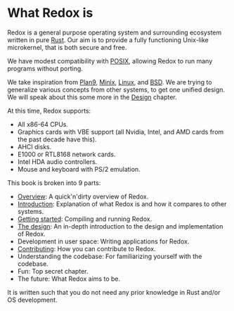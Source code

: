 What Redox is
=============

Redox is a general purpose operating system and surrounding ecosystem written in pure [Rust]. Our aim is to provide a fully functioning Unix-like microkernel, that is both secure and free.

We have modest compatibility with [POSIX], allowing Redox to run many programs without porting.

We take inspiration from [Plan9], [Minix], [Linux], and [BSD]. We are trying to generalize various concepts from other systems, to get one unified design. We will speak about this some more in the [Design] chapter.

At this time, Redox supports:

* All x86-64 CPUs.
* Graphics cards with VBE support (all Nvidia, Intel, and AMD cards from the past decade have this).
* AHCI disks.
* E1000 or RTL8168 network cards.
* Intel HDA audio controllers.
* Mouse and keyboard with PS/2 emulation.

This book is broken into 9 parts:

- [Overview]: A quick'n'dirty overview of Redox.
- [Introduction]: Explanation of what Redox is and how it compares to other systems.
- [Getting started]: Compiling and running Redox.
- [The design]: An in-depth introduction to the design and implementation of Redox.
- Development in user space: Writing applications for Redox.
- [Contributing]: How you can contribute to Redox.
- Understanding the codebase: For familiarizing yourself with the codebase.
- Fun: Top secret chapter.
- The future: What Redox aims to be.

It is written such that you do not need any prior knowledge in Rust and/or OS development.

[Rust]:  https://www.rust-lang.org
[POSIX]: https://en.wikipedia.org/wiki/POSIX
[Plan9]: http://9p.io/plan9/index.html
[Minix]: http://www.minix3.org/
[Linux]: https://en.wikipedia.org/wiki/Linux
[BSD]: http://www.bsd.org/

[Design]: ./design/design.html
[Overview]: ./overview/welcome.html
[Introduction]: ./introduction/why_redox.html
[Getting started]: ./getting_started/preparing_the_build.html
[The design]: ./design/design.html
[Contributing]: ./contributing/chat.html

